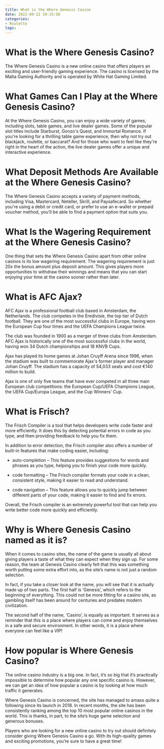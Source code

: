 ```yaml
---
title: What is the Where Genesis Casino 
date: 2022-09-22 19:15:58
categories:
- Roulette
tags:
---
```



#  What is the Where Genesis Casino? 

The Where Genesis Casino is a new online casino that offers players an exciting and user-friendly gaming experience. The casino is licensed by the Malta Gaming Authority and is operated by White Hat Gaming Limited.

# What Games Can I Play at the Where Genesis Casino? 

At the Where Genesis Casino, you can enjoy a wide variety of games, including slots, table games, and live dealer games. Some of the popular slot titles include Starburst, Gonzo's Quest, and Immortal Romance. If you're looking for a thrilling table game experience, then why not try out blackjack, roulette, or baccarat? And for those who want to feel like they're right in the heart of the action, the live dealer games offer a unique and interactive experience.

# What Deposit Methods Are Available at the Where Genesis Casino? 

The Where Genesis Casino accepts a variety of payment methods, including Visa, Mastercard, Neteller, Skrill, and Paysafecard. So whether you're using a debit or credit card, or prefer to use an e-wallet or prepaid voucher method, you'll be able to find a payment option that suits you.

# What Is the Wagering Requirement at the Where Genesis Casino? 

One thing that sets the Where Genesis Casino apart from other online casinos is its low wagering requirement. The wagering requirement is just 20x the bonus amount plus deposit amount. This gives players more opportunities to withdraw their winnings and means that you can start enjoying your time at the casino sooner rather than later.

#  What is AFC Ajax? 

AFC Ajax is a professional football club based in Amsterdam, the Netherlands. The club competes in the Eredivisie, the top tier of Dutch football. They are one of the most successful clubs in Europe, having won the European Cup four times and the UEFA Champions League twice.

The club was founded in 1900 as a merger of three clubs from Amsterdam. AFC Ajax is historically one of the most successful clubs in the world, having won 34 Dutch championships and 18 KNVB Cups.

Ajax has played its home games at Johan Cruyff Arena since 1996, when the stadium was built to commemorate Ajax's former player and manager Johan Cruyff. The stadium has a capacity of 54,033 seats and cost €140 million to build. 

Ajax is one of only five teams that have ever competed in all three main European club competitions: the European Cup/UEFA Champions League, the UEFA Cup/Europa League, and the Cup Winners' Cup.

#  What is Frisch? 

The Frisch Compiler is a tool that helps developers write code faster and more efficiently. It does this by detecting potential errors in code as you type, and then providing feedback to help you fix them.

In addition to error detection, the Frisch compiler also offers a number of built-in features that make coding easier, including:

* auto-completion – This feature provides suggestions for words and phrases as you type, helping you to finish your code more quickly.

* code formatting – The Frisch compiler formats your code in a clean, consistent style, making it easier to read and understand.

* code navigation – This feature allows you to quickly jump between different parts of your code, making it easier to find and fix errors.

Overall, the Frisch compiler is an extremely powerful tool that can help you write better code more quickly and efficiently.

#  Why is Where Genesis Casino named as it is? 

When it comes to casino sites, the name of the game is usually all about giving players a taste of what they can expect when they sign up. For some reason, the team at Genesis Casino clearly felt that this was something worth putting some extra effort into, as the site’s name is not just a random selection. 

In fact, if you take a closer look at the name, you will see that it is actually made up of two parts. The first half is ‘Genesis’, which refers to the beginning of everything. This could not be more fitting for a casino site, as gambling itself has been around for centuries and predates modern civilization. 

The second half of the name, ‘Casino’, is equally as important. It serves as a reminder that this is a place where players can come and enjoy themselves in a safe and secure environment. In other words, it is a place where everyone can feel like a VIP!

#  How popular is Where Genesis Casino?

The online casino industry is a big one. In fact, it’s so big that it’s practically impossible to determine how popular any one specific casino is. However, we can get an idea of how popular a casino is by looking at how much traffic it generates.

Where Genesis Casino is concerned, the site has managed to amass quite a following since its launch in 2018. In recent months, the site has been consistently ranking among the top 10 most popular online casinos in the world. This is thanks, in part, to the site’s huge game selection and generous bonuses.

Players who are looking for a new online casino to try out should definitely consider giving Where Genesis Casino a go. With its high-quality games and exciting promotions, you’re sure to have a great time!